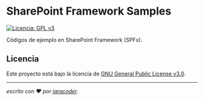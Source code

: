 # SharePoint Framework Samples
[![Licencia: GPL v3](https://img.shields.io/badge/License-GPLv3-blue.svg)](https://www.gnu.org/licenses/gpl-3.0)

Códigos de ejemplo en SharePoint Framework (SPFx).


## Licencia

Este proyecto está bajo la licencia de [GNU General Public License v3.0](https://github.com/jaracoder/SharePoint.Framework.Samples/blob/master/LICENSE.MD).

---
_escrito con ❤️ por [jaracoder](https://github.com/jaracoder)._
